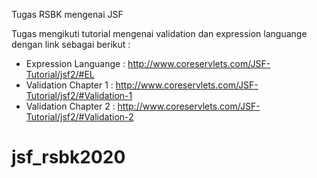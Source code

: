 Tugas RSBK mengenai JSF

Tugas mengikuti tutorial mengenai validation dan expression languange dengan link sebagai berikut :

* Expression Languange : http://www.coreservlets.com/JSF-Tutorial/jsf2/#EL 
* Validation Chapter 1 : http://www.coreservlets.com/JSF-Tutorial/jsf2/#Validation-1 
* Validation Chapter 2 : http://www.coreservlets.com/JSF-Tutorial/jsf2/#Validation-2

# jsf_rsbk2020
